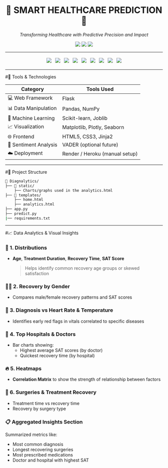 <h1 align="center">🧠 SMART HEALTHCARE PREDICTION 💉</h1>
<p align="center"><i>Transforming Healthcare with Predictive Precision and Impact</i></p>

<p align="center">
  <img src="https://img.shields.io/github/last-commit/CodeCraftedByPriya/SmartHealthcarePrediction?style=flat-square">
  <img src="https://img.shields.io/badge/python-67.8%25-blue?style=flat-square">
  <img src="https://img.shields.io/badge/languages-2-blue?style=flat-square">
</p>

---

<div align="center">

  <img src="https://img.shields.io/badge/-Flask-black?style=for-the-badge&logo=flask" style="margin: 4px;" />
  <img src="https://img.shields.io/badge/-Pandas-150458?style=for-the-badge&logo=pandas" style="margin: 4px;" />
  <img src="https://img.shields.io/badge/-NumPy-013243?style=for-the-badge&logo=numpy" style="margin: 4px;" />
  <img src="https://img.shields.io/badge/-Scikit--learn-f7931e?style=for-the-badge&logo=scikit-learn&logoColor=white" style="margin: 4px;" />
  <img src="https://img.shields.io/badge/-Plotly-3f4f75?style=for-the-badge&logo=plotly" style="margin: 4px;" />
  <img src="https://img.shields.io/badge/-Matplotlib-2067b8?style=for-the-badge&logo=python" style="margin: 4px;" />
  <img src="https://img.shields.io/badge/-HTML5-e34c26?style=for-the-badge&logo=html5&logoColor=white" style="margin: 4px;" />
  <img src="https://img.shields.io/badge/-CSS3-264de4?style=for-the-badge&logo=css3&logoColor=white" style="margin: 4px;" />
  <img src="https://img.shields.io/badge/-Jinja2-b41717?style=for-the-badge&logo=jinja&logoColor=white" style="margin: 4px;" />

</div>

---

#🧰 Tools & Technologies

<div align="center">

| Category             | Tools Used                             |
|----------------------|----------------------------------------|
| 💻 Web Framework     | Flask                                  |
| 📊 Data Manipulation | Pandas, NumPy                          |
| 🤖 Machine Learning  | Scikit-learn, Joblib                   |
| 📈 Visualization     | Matplotlib, Plotly, Seaborn            |
| 🌐 Frontend          | HTML5, CSS3, Jinja2                    |
| 🧠 Sentiment Analysis| VADER (optional future)                |
| ☁️ Deployment        | Render / Heroku (manual setup)         |

</div>

---

#📂 Project Structure
``` bash
📁 Diagnalytics/
├── 📁 static/
    ├── Charts/graphs used in the analytics.html
├── 📁 templates/
    ├── home.html
    ├── analytics.html
├── app.py
├── predict.py
|── requirements.txt
```

---

#📈 Data Analytics & Visual Insights
### 🎯 1. Distributions
- **Age**, **Treatment Duration**, **Recovery Time**, **SAT Score**
  > Helps identify common recovery age groups or skewed satisfaction

### 👩‍⚕️ 2. Recovery by Gender
- Compares male/female recovery patterns and SAT scores

### 💓 3. Diagnosis vs Heart Rate & Temperature
- Identifies early red flags in vitals correlated to specific diseases

### 🏥 4. Top Hospitals & Doctors
- Bar charts showing:
  - Highest average SAT scores (by doctor)
  - Quickest recovery time (by hospital)

### 🔥 5. Heatmaps
- **Correlation Matrix** to show the strength of relationship between factors

### 💉 6. Surgeries & Treatment Recovery
- Treatment time vs recovery time
- Recovery by surgery type

### 📋 Aggregated Insights Section
Summarized metrics like:
- Most common diagnosis
- Longest recovering surgeries
- Most prescribed medications
- Doctor and hospital with highest SAT

